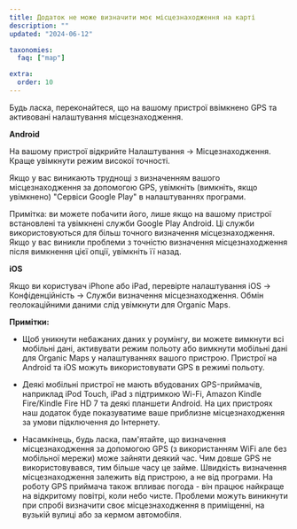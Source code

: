 ```yaml
---
title: Додаток не може визначити моє місцезнаходження на карті
description: ""
updated: "2024-06-12"

taxonomies:
  faq: ["map"]

extra:
  order: 10
---
```


Будь ласка, переконайтеся, що на вашому пристрої ввімкнено GPS та активовані налаштування місцезнаходження.

**Android**

На вашому пристрої відкрийте Налаштування → Місцезнаходження. Краще увімкнути режим високої точності.

Якщо у вас виникають труднощі з визначенням вашого місцезнаходження за допомогою GPS, увімкніть (вимкніть, якщо увімкнено) "Сервіси Google Play" в налаштуваннях програми.

Примітка: ви можете побачити його, лише якщо на вашому пристрої встановлені та увімкнені служби Google Play Android. Ці служби використовуються для більш точного визначення місцезнаходження. Якщо у вас виникли проблеми з точністю визначення місцезнаходження після вимкнення цієї опції, увімкніть її назад.

**iOS**

Якщо ви користувач iPhone або iPad, перевірте налаштування iOS → Конфіденційність → Служби визначення місцезнаходження. Обмін геолокаційними даними слід увімкнути для Organic Maps.

**Примітки:**

* Щоб уникнути небажаних даних у роумінгу, ви можете вимкнути всі мобільні дані, активувати режим польоту або вимкнути мобільні дані для Organic Maps у налаштуваннях вашого пристрою. Пристрої на Android та iOS можуть використовувати GPS в режимі польоту.

* Деякі мобільні пристрої не мають вбудованих GPS-приймачів, наприклад iPod Touch, iPad з підтримкою Wi-Fi, Amazon Kindle Fire/Kindle Fire HD 7 та деякі планшети Android. На цих пристроях наш додаток буде показуватиме ваше приблизне місцезнаходження за умови підключення до Інтернету.

* Насамкінець, будь ласка, пам'ятайте, що визначення місцезнаходження за допомогою GPS (з використанням WiFi але без мобільної мережи) може зайняти деякий час. Чим довше GPS не використовувався, тим більше часу це займе. Швидкість визначення місцезнаходження залежить від пристрою, а не від програми. На роботу GPS приймача також впливає погода - він працює найкраще на відкритому повітрі, коли небо чисте. Проблеми можуть виникнути при спробі визначити своє місцезнаходження в приміщенні, на вузькій вулиці або за кермом автомобіля.
